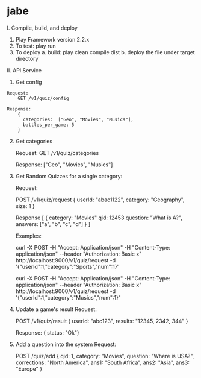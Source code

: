 jabe
====
I. Compile, build, and deploy
  1. Play Framework version 2.2.x
  2. To test:
    play run
  3. To deploy
    a. build: play clean compile dist
    b. deploy the file under target directory
    
II. API Service
  1. Get config
     
	Request: 
		GET /v1/quiz/config

	Response:
        {
          categories:  ["Geo", "Movies", "Musics"],
          battles_per_game: 5
        }   


  2. Get categories
 
     Request: 
        GET /v1/quiz/categories

     Response:
        ["Geo", "Movies", "Musics"]


  3. Get Random Quizzes for a single category:
 
     Request: 

      POST   /v1/quiz/request
        {
             userId: "abac1122",
             category: "Geography",
             size: 1
        }

     Response
       [ 
          {
            category: "Movies"
            qid:  12453
            question: "What is A?",
            answers: ["a", "b", "c", "d"]
          }
       ]

     Examples:
     
      curl -X POST  -H "Accept: Application/json" -H "Content-Type: application/json" --header "Authorization: Basic x"   http://localhost:9000/v1/quiz/request  -d '{"userId":1,"category":"Sports","num":1}'
      
      curl -X POST  -H "Accept: Application/json" -H "Content-Type: application/json" --header "Authorization: Basic x"   http://localhost:9000/v1/quiz/request  -d '{"userId":1,"category":"Musics","num":1}'


  4. Update a game's result 
      Request:

       POST /v1/quiz/result
         {
              userId:  "abc123",
              results:   "12345, 2342, 344"
         }
  
      Response:
         {  status: "Ok"}


  5. Add a question into the system
     Request:

      POST /quiz/add
       {
           qid:  1,
           category: "Movies",
           question: "Where is USA?",
           corrections: "North America",
           ans1:  "South Africa",
           ans2:  "Asia",
           ans3:  "Europe"
       }
